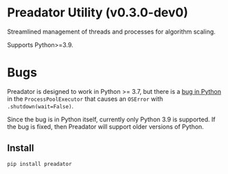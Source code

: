 # Preadator Utility (v0.3.0-dev0)

Streamlined management of threads and processes for algorithm scaling.

Supports Python>=3.9.

# Bugs

Preadator is designed to work in Python >= 3.7, but there is a 
[bug in Python](https://bugs.python.org/issue39098)
in the `ProcessPoolExecutor` that causes an `OSError` with
`.shutdown(wait=False)`.

Since the bug is in Python itself, currently only Python 3.9 is supported. If
the bug is fixed, then Preadator will support older versions of Python.

## Install

`pip install preadator`
